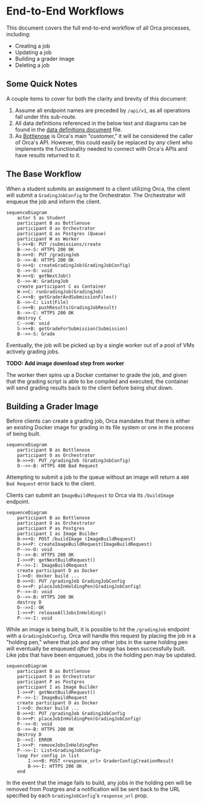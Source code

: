 # End-to-End Workflows
This document covers the full end-to-end workflow of all Orca processes, including:
* Creating a job
* Updating a job
* Building a grader image
* Deleting a job

## Some Quick Notes
A couple items to cover for both the clarity and brevity of this document:
1. Assume all endpoint names are preceded by `/api/v1`, as all operations fall under this sub-route.
2. All data definitions referenced in the below text and diagrams can be found in the [data definitions document](./data_definitions.md) file.
3. As [Bottlenose]() is Orca's main "customer," it will be considered the caller of Orca's API. However, this could easily be replaced by _any_ client who implements the functionality needed to connect with Orca's APIs and have results returned to it.

## The Base Workflow

When a student submits an assignment to a client utilizing Orca, the client will submit a `GradingJobConfig` to the Orchestrator. The Orchestrator will enqueue the job and inform the client.

```mermaid
sequenceDiagram
    actor S as Student
    participant B as Bottlenose
    participant O as Orchestrator
    participant Q as Postgres (Queue)
    participant W as Worker
    S->>+B: PUT /submissions/create
    B-->>-S: HTTPS 200 OK
    B->>+O: PUT /gradingJob
    O-->>-B: HTTPS 200 OK
    O->>+Q: createGradingJob(GradingJobConfig)
    Q-->>-O: void
    W->>+Q: getNextJob()
    Q-->>-W: GradingJob
    create participant C as Container
    W->>C: runGradingJob(GradingJob)
    C->>+B: getGraderAndSubmissionFiles()
    B-->>-C: List[File]
    C->>+B: pushResults(GradingJobResult)
    B-->>-C: HTTPS 200 OK
    destroy C
    C-->>W: void
    S->>+B: getGradeForSubmission(Submission)
    B-->>-S: Grade
```

Eventually, the job will be picked up by a single worker out of a pool of VMs actively grading jobs.

**TODO: Add image download step from worker**

The worker then spins up a Docker container to grade the job, and given that the grading script is able to be compiled and executed, the container will send grading results back to the client before being shut down.

## Building a Grader Image

Before clients can create a grading job, Orca mandates that there is either an existing Docker image for grading in its file system or one in the process of being built.

```mermaid
sequenceDiagram
    participant B as Bottlenose
    participant O as Orchestrator
    B->>+O: PUT /gradingJob (GradingJobConfig)
    O-->>-B: HTTPS 400 Bad Request
```

Attempting to submit a job to the queue without an image will return a `400 Bad Request` error back to the client.

Clients can submit an `ImageBuildRequest` to Orca via its `/buildImage` endpoint.

```mermaid
sequenceDiagram
    participant B as Bottlenose
    participant O as Orchestrator
    participant P as Postgres
    participant I as Image Builder
    B->>+O: POST /buildImage (ImageBuildRequest)
    O->>+P: createImageBuildRequest(ImageBuildRequest)
    P-->>-O: void
    O-->>-B: HTTPS 200 OK
    I->>+P: getNextBuildRequest()
    P-->>-I: ImageBuildRequest
    create participant D as Docker
    I->>D: docker build ...
    B->>+O: PUT /gradingJob GradingJobConfig
    O->>+P: placeJobInHoldingPen(GradingJobConfig)
    P-->>-O: void
    O-->>-B: HTTPS 200 OK
    destroy D
    D-->>I: OK
    I->>+P: releaseAllJobsInHolding()
    P-->>-I: void
```

While an image is being built, it is possible to hit the `/gradingJob` endpoint with a `GradingJobConfig`. Orca will handle this request by placing the job in a "holding pen," where that job and any other jobs in the same holding pen will eventually be enqueued _after_ the image has been successfully built. Like jobs that have been enqueued, jobs in the holding pen may be updated.

```mermaid
sequenceDiagram
    participant B as Bottlenose
    participant O as Orchestrator
    participant P as Postgres
    participant I as Image Builder
    I->>+P: getNextBuildRequest()
    P-->>-I: ImageBuildRequest
    create participant D as Docker
    I->>D: docker build ...
    B->>+O: PUT /gradingJob GradingJobConfig
    O->>+P: placeJobInHoldingPen(GradingJobConfig)
    P-->>-O: void
    O-->>-B: HTTPS 200 OK
    destroy D
    D-->>I: ERROR
    I->>+P: removeJobsInHoldingPen
    P-->>-I: List<GradingJobConfig>
    loop For config in list
        I->>+B: POST <response_url> GraderConfigCreationResult
        B->>-I: HTTPS 200 OK
    end
```

In the event that the image fails to build, any jobs in the holding pen will be removed from Postgres and a notification will be sent back to the URL specified by each `GradingJobConfig`'s `response_url` prop.
